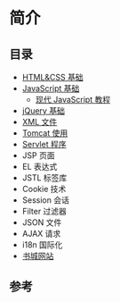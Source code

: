 # 简介

## 目录

* [HTML&CSS 基础](../LearnJava/Web/note/HTML&CSS.md)
* [JavaScript 基础](../LearnJava/Web/note/JavaScript.md)
  * [现代 JavaScript 教程](../LearnJava/Web/note/js_model_tutorial.md)
* [jQuery 基础](../LearnJava/Web/note/jQuery.md)
* [XML 文件](../LearnJava/Web/note/XML.md)
* [Tomcat 使用](../LearnJava/Web/note/Tomcat.md)
* [Servlet 程序](../LearnJava/Web/note/Servlet.md)
* JSP 页面
* EL 表达式
* JSTL 标签库
* Cookie 技术
* Session 会话
* Filter 过滤器
* JSON 文件
* AJAX 请求
* i18n 国际化
* [书城网站](../LearnJava/Web/note/Book.md)

## 参考
